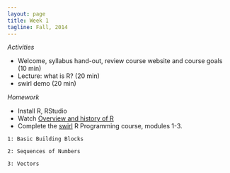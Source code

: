 ```yaml
---
layout: page
title: Week 1
tagline: Fall, 2014
---
```



_Activities_

* Welcome, syllabus hand-out, review course website and course goals (10 min)
* Lecture: what is R? (20 min)
* swirl demo (20 min)

_Homework_

* Install R, RStudio
* Watch [Overview and history of R](https://www.youtube.com/watch?v=kzxHxFHW6hs)
* Complete the [swirl](http://swirlstats.com/students.html) R Programming course, modules 1-3.

```
1: Basic Building Blocks
```

```
2: Sequences of Numbers
```

```
3: Vectors
```
